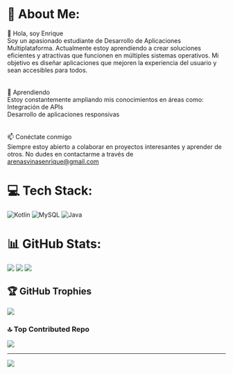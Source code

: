 # 💫 About Me:
👋 Hola, soy Enrique<br>Soy un apasionado estudiante de Desarrollo de Aplicaciones Multiplataforma. Actualmente estoy aprendiendo a crear soluciones eficientes y atractivas que funcionen en múltiples sistemas operativos. Mi objetivo es diseñar aplicaciones que mejoren la experiencia del usuario y sean accesibles para todos.<br><br><br>🌱 Aprendiendo<br>Estoy constantemente ampliando mis conocimientos en áreas como:<br>Integración de APIs<br>Desarrollo de aplicaciones responsivas<br><br><br>📫 Conéctate conmigo<br>Siempre estoy abierto a colaborar en proyectos interesantes y aprender de otros. No dudes en contactarme a través de arenasvinasenrique@gmail.com


# 💻 Tech Stack:
![Kotlin](https://img.shields.io/badge/kotlin-%237F52FF.svg?style=for-the-badge&logo=kotlin&logoColor=white) ![MySQL](https://img.shields.io/badge/mysql-4479A1.svg?style=for-the-badge&logo=mysql&logoColor=white) ![Java](https://img.shields.io/badge/java-%237F52FF.svg?style=for-the-badge&logo=kotlin&logoColor=white)
# 📊 GitHub Stats:
![](https://github-readme-stats.vercel.app/api?username=enriiqueee&theme=dark&hide_border=false&include_all_commits=true&count_private=false)
![](https://github-readme-streak-stats.herokuapp.com/?user=enriiqueee&theme=dark&hide_border=false)
![](https://github-readme-stats.vercel.app/api/top-langs/?username=enriiqueee&theme=dark&hide_border=false&include_all_commits=true&count_private=false&layout=compact)

## 🏆 GitHub Trophies
![](https://github-profile-trophy.vercel.app/?username=enriiqueee&theme=radical&no-frame=true&no-bg=false&margin-w=4)

### 🔝 Top Contributed Repo
![](https://github-contributor-stats.vercel.app/api?username=enriiqueee&limit=5&theme=dark&combine_all_yearly_contributions=true)

---
[![](https://visitcount.itsvg.in/api?id=enriiqueee&icon=0&color=0)](https://visitcount.itsvg.in)

